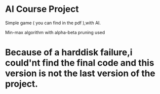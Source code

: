 # AI Course Project

Simple game ( you can find in the pdf ),with AI.

Min-max algorithm with alpha-beta pruning used

# Because of a harddisk failure,i could'nt find the final code and this version is not the last version of the project.
